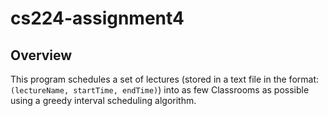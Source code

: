 # cs224-assignment4
## Overview
This program schedules a set of lectures (stored in a text file in the format: `(lectureName, startTime, endTime)`) into as few Classrooms as possible using a greedy interval scheduling algorithm. 
